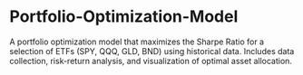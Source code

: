 # Portfolio-Optimization-Model
A portfolio optimization model that maximizes the Sharpe Ratio for a selection of ETFs (SPY, QQQ, GLD, BND) using historical data. Includes data collection, risk-return analysis, and visualization of optimal asset allocation.
